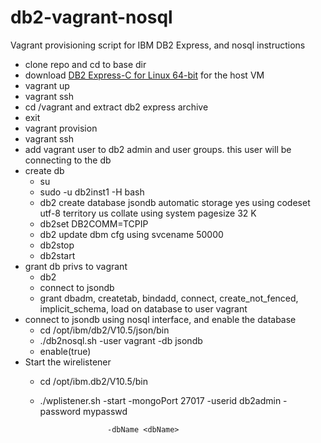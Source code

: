 db2-vagrant-nosql
=================

Vagrant provisioning script for IBM DB2 Express, and nosql instructions

* clone repo and cd to base dir
* download [DB2 Express-C for Linux 64-bit](http://www-01.ibm.com/software/data/db2/express-c/download.html) for the host VM
* vagrant up
* vagrant ssh
* cd /vagrant and extract db2 express archive
* exit
* vagrant provision
* vagrant ssh
* add vagrant user to db2 admin and user groups. this user will be connecting to the db
* create db
  * su
  * sudo -u db2inst1 -H bash
  * db2 create database jsondb automatic storage yes using codeset utf-8 territory us collate using system pagesize 32 K
  * db2set DB2COMM=TCPIP
  * db2 update dbm cfg using svcename 50000
  * db2stop
  * db2start
* grant db privs to vagrant
  * db2
  * connect to jsondb
  * grant dbadm, createtab, bindadd, connect, create_not_fenced, implicit_schema, load on database to user vagrant
* connect to jsondb using nosql interface, and enable the database
  * cd /opt/ibm/db2/V10.5/json/bin
  * ./db2nosql.sh -user vagrant -db jsondb
  * enable(true)
* Start the wirelistener
  * cd /opt/ibm.db2/V10.5/bin 
  * ./wplistener.sh -start -mongoPort 27017 -userid db2admin -password mypasswd

                       -dbName <dbName> 
